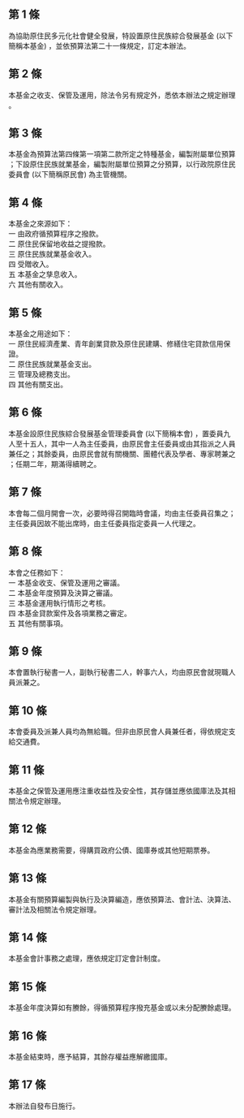 第 1 條
-------
為協助原住民多元化社會健全發展，特設置原住民族綜合發展基金 (以下  
簡稱本基金) ，並依預算法第二十一條規定，訂定本辦法。

第 2 條
-------
本基金之收支、保管及運用，除法令另有規定外，悉依本辦法之規定辦理  
。

第 3 條
-------
本基金為預算法第四條第一項第二款所定之特種基金，編製附屬單位預算  
；下設原住民族就業基金，編製附屬單位預算之分預算，以行政院原住民  
委員會 (以下簡稱原民會) 為主管機關。

第 4 條
-------
本基金之來源如下：  
一  由政府循預算程序之撥款。  
二  原住民保留地收益之提撥款。  
三  原住民族就業基金收入。  
四  受贈收入。  
五  本基金之孳息收入。  
六  其他有關收入。

第 5 條
-------
本基金之用途如下：  
一  原住民經濟產業、青年創業貸款及原住民建購、修繕住宅貸款信用保  
    證。  
二  原住民族就業基金支出。  
三  管理及總務支出。  
四  其他有關支出。

第 6 條
-------
本基金設原住民族綜合發展基金管理委員會 (以下簡稱本會) ，置委員九  
人至十五人，其中一人為主任委員，由原民會主任委員或由其指派之人員  
兼任之；其餘委員，由原民會就有關機關、團體代表及學者、專家聘兼之  
；任期二年，期滿得續聘之。

第 7 條
-------
本會每二個月開會一次，必要時得召開臨時會議，均由主任委員召集之；  
主任委員因故不能出席時，由主任委員指定委員一人代理之。

第 8 條
-------
本會之任務如下：  
一  本基金收支、保管及運用之審議。  
二  本基金年度預算及決算之審議。  
三  本基金運用執行情形之考核。  
四  本基金貸款案件及各項業務之審定。  
五  其他有關事項。

第 9 條
-------
本會置執行秘書一人，副執行秘書二人，幹事六人，均由原民會就現職人  
員派兼之。

第 10 條
--------
本會委員及派兼人員均為無給職。但非由原民會人員兼任者，得依規定支  
給交通費。

第 11 條
--------
本基金之保管及運用應注重收益性及安全性，其存儲並應依國庫法及其相  
關法令規定辦理。

第 12 條
--------
本基金為應業務需要，得購買政府公債、國庫券或其他短期票券。

第 13 條
--------
本基金有關預算編製與執行及決算編造，應依預算法、會計法、決算法、  
審計法及相關法令規定辦理。

第 14 條
--------
本基金會計事務之處理，應依規定訂定會計制度。

第 15 條
--------
本基金年度決算如有賸餘，得循預算程序撥充基金或以未分配賸餘處理。

第 16 條
--------
本基金結束時，應予結算，其餘存權益應解繳國庫。

第 17 條
--------
本辦法自發布日施行。

